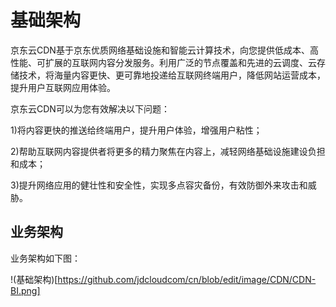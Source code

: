 # 基础架构

京东云CDN基于京东优质网络基础设施和智能云计算技术，向您提供低成本、高性能、可扩展的互联网内容分发服务。利用广泛的节点覆盖和先进的云调度、云存储技术，将海量内容更快、更可靠地投递给互联网终端用户，降低网站运营成本，提升用户互联网应用体验。

京东云CDN可以为您有效解决以下问题：

1)将内容更快的推送给终端用户，提升用户体验，增强用户粘性；

2)帮助互联网内容提供者将更多的精力聚焦在内容上，减轻网络基础设施建设负担和成本；

3)提升网络应用的健壮性和安全性，实现多点容灾备份，有效防御外来攻击和威胁。

## 业务架构
业务架构如下图：

!(基础架构)[https://github.com/jdcloudcom/cn/blob/edit/image/CDN/CDN-BI.png]





